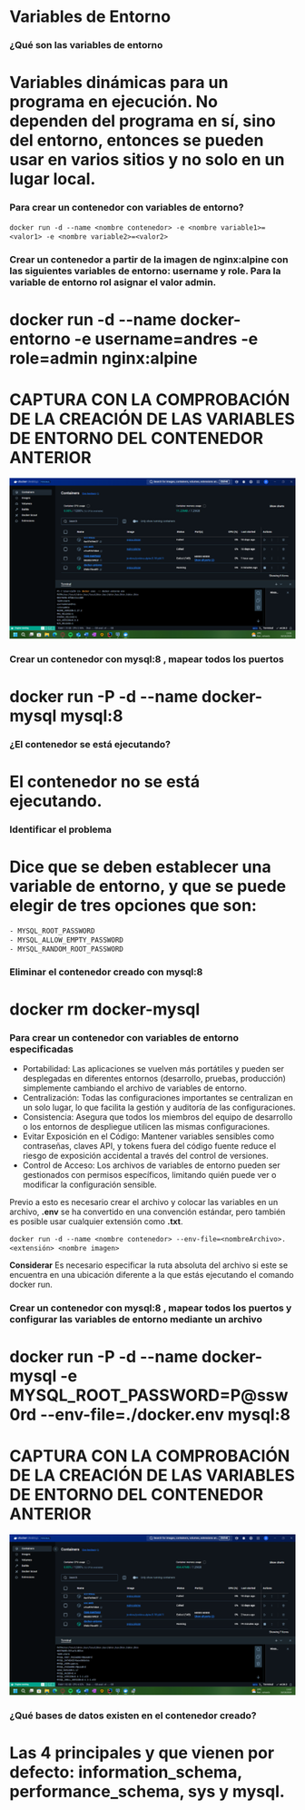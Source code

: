 # Variables de Entorno
### ¿Qué son las variables de entorno
# Variables dinámicas para un programa en ejecución. No dependen del programa en sí, sino del entorno, entonces se pueden usar en varios sitios y no solo en un lugar local.

### Para crear un contenedor con variables de entorno?

```
docker run -d --name <nombre contenedor> -e <nombre variable1>=<valor1> -e <nombre variable2>=<valor2>
```

### Crear un contenedor a partir de la imagen de nginx:alpine con las siguientes variables de entorno: username y role. Para la variable de entorno rol asignar el valor admin.

# docker run -d --name docker-entorno -e username=andres -e role=admin nginx:alpine

# CAPTURA CON LA COMPROBACIÓN DE LA CREACIÓN DE LAS VARIABLES DE ENTORNO DEL CONTENEDOR ANTERIOR
![Comprobación de la creación de las variables de entorno](img/P2_ComprobarVarEntorno.png)

### Crear un contenedor con mysql:8 , mapear todos los puertos
# docker run -P -d --name docker-mysql mysql:8

### ¿El contenedor se está ejecutando?
# El contenedor no se está ejecutando.

### Identificar el problema
# Dice que se deben establecer una variable de entorno, y que se puede elegir de tres opciones que son: 
    - MYSQL_ROOT_PASSWORD
    - MYSQL_ALLOW_EMPTY_PASSWORD
    - MYSQL_RANDOM_ROOT_PASSWORD

### Eliminar el contenedor creado con mysql:8 
# docker rm docker-mysql

### Para crear un contenedor con variables de entorno especificadas
- Portabilidad: Las aplicaciones se vuelven más portátiles y pueden ser desplegadas en diferentes entornos (desarrollo, pruebas, producción) simplemente cambiando el archivo de variables de entorno.
- Centralización: Todas las configuraciones importantes se centralizan en un solo lugar, lo que facilita la gestión y auditoría de las configuraciones.
- Consistencia: Asegura que todos los miembros del equipo de desarrollo o los entornos de despliegue utilicen las mismas configuraciones.
- Evitar Exposición en el Código: Mantener variables sensibles como contraseñas, claves API, y tokens fuera del código fuente reduce el riesgo de exposición accidental a través del control de versiones.
- Control de Acceso: Los archivos de variables de entorno pueden ser gestionados con permisos específicos, limitando quién puede ver o modificar la configuración sensible.

Previo a esto es necesario crear el archivo y colocar las variables en un archivo, **.env** se ha convertido en una convención estándar, pero también es posible usar cualquier extensión como **.txt**.
```
docker run -d --name <nombre contenedor> --env-file=<nombreArchivo>.<extensión> <nombre imagen>
```
**Considerar**
Es necesario especificar la ruta absoluta del archivo si este se encuentra en una ubicación diferente a la que estás ejecutando el comando docker run.

### Crear un contenedor con mysql:8 , mapear todos los puertos y configurar las variables de entorno mediante un archivo
# docker run -P -d --name docker-mysql -e MYSQL_ROOT_PASSWORD=P@ssw0rd --env-file=./docker.env mysql:8

# CAPTURA CON LA COMPROBACIÓN DE LA CREACIÓN DE LAS VARIABLES DE ENTORNO DEL CONTENEDOR ANTERIOR
![Comprobación de la creación de las variables de entorno](img/P2_ComprobarVarEntorno2.png)

### ¿Qué bases de datos existen en el contenedor creado?
# Las 4 principales y que vienen por defecto: information_schema, performance_schema, sys y mysql.
